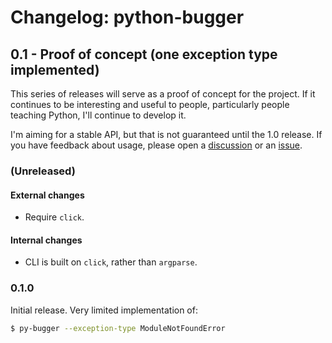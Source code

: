 Changelog: python-bugger
===

0.1 - Proof of concept (one exception type implemented)
---

This series of releases will serve as a proof of concept for the project. If it continues to be interesting and useful to people, particularly people teaching Python, I'll continue to develop it.

I'm aiming for a stable API, but that is not guaranteed until the 1.0 release. If you have feedback about usage, please open a [discussion](https://github.com/ehmatthes/py-bugger/discussions/new/choose) or an [issue](https://github.com/ehmatthes/py-bugger/issues/new/choose).

### (Unreleased)

#### External changes

- Require `click`.

#### Internal changes

- CLI is built on `click`, rather than `argparse`.

### 0.1.0

Initial release. Very limited implementation of:

```sh
$ py-bugger --exception-type ModuleNotFoundError
```